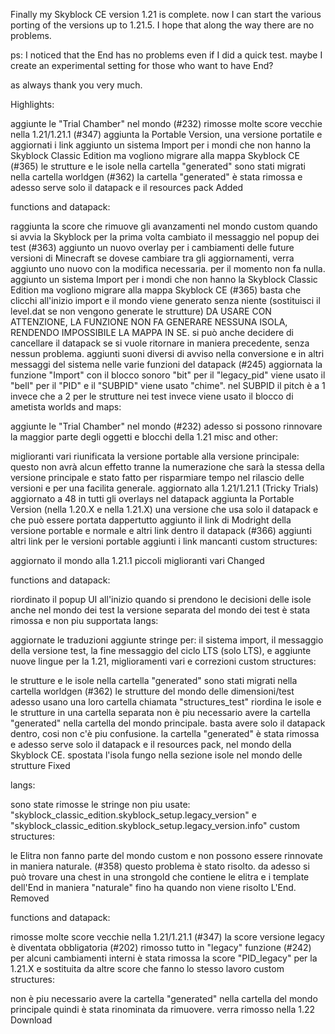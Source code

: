 Finally my Skyblock CE version 1.21 is complete. now I can start the various porting of the versions up to 1.21.5. I hope that along the way there are no problems.

ps: I noticed that the End has no problems even if I did a quick test. maybe I create an experimental setting for those who want to have End?

as always thank you very much.



Highlights:


aggiunte le "Trial Chamber" nel mondo (#232)
rimosse molte score vecchie nella 1.21/1.21.1 (#347)
aggiunta la Portable Version, una versione portatile e aggiornati i link
aggiunto un sistema Import per i mondi che non hanno la Skyblock Classic Edition ma vogliono migrare alla mappa Skyblock CE (#365)
le strutture e le isole nella cartella "generated" sono stati migrati nella cartella worldgen (#362)
la cartella "generated" è stata rimossa e adesso serve solo il datapack e il resources pack
Added

functions and datapack:

raggiunta la score che rimuove gli avanzamenti nel mondo custom quando si avvia la Skyblock per la prima volta
cambiato il messaggio nel popup dei test (#363)
aggiunto un nuovo overlay per i cambiamenti delle future versioni di Minecraft
se dovese cambiare tra gli aggiornamenti, verra aggiunto uno nuovo con la modifica necessaria.
per il momento non fa nulla.
aggiunto un sistema Import per i mondi che non hanno la Skyblock Classic Edition ma vogliono migrare alla mappa Skyblock CE (#365)
basta che clicchi all'inizio import e il mondo viene generato senza niente (sostituisci il level.dat se non vengono generate le strutture)
DA USARE CON ATTENZIONE, LA FUNZIONE NON FA GENERARE NESSUNA ISOLA, RENDENDO IMPOSSIBILE LA MAPPA IN SE.
si può anche decidere di cancellare il datapack se si vuole ritornare in maniera precedente, senza nessun problema.
aggiunti suoni diversi di avviso nella conversione e in altri messaggi del sistema nelle varie funzioni del datapack (#245)
aggiornata la funzione "Import" con il blocco sonoro "bit"
per il "legacy_pid" viene usato il "bell"
per il "PID" e il "SUBPID" viene usato "chime". nel SUBPID il pitch è a 1 invece che a 2
per le strutture nei test invece viene usato il blocco di ametista
worlds and maps:

aggiunte le "Trial Chamber" nel mondo (#232)
adesso si possono rinnovare la maggior parte degli oggetti e blocchi della 1.21
misc and other:

miglioranti vari
riunificata la versione portable alla versione principale:
questo non avrà alcun effetto tranne la numerazione che sarà la stessa della versione principale
e stato fatto per risparmiare tempo nel rilascio delle versioni e per una facilita generale.
aggiornato alla 1.21/1.21.1 (Tricky Trials)
aggiornato a 48 in tutti gli overlays nel datapack
aggiunta la Portable Version (nella 1.20.X e nella 1.21.X)
una versione che usa solo il datapack e che può essere portata dappertutto
aggiunto il link di Modright della versione portable e normale e altri link dentro il datapack (#366)
aggiunti altri link per le versioni portable
aggiunti i link mancanti
custom structures:


aggiornato il mondo alla 1.21.1
piccoli miglioranti vari
Changed

functions and datapack:

riordinato il popup UI all'inizio quando si prendono le decisioni delle isole
anche nel mondo dei test
la versione separata del mondo dei test è stata rimossa e non piu supportata
langs:


aggiornate le traduzioni
aggiunte stringe per:
il sistema import,
il messaggio della versione test,
la fine messaggio del ciclo LTS (solo LTS),
e aggiunte nuove lingue per la 1.21,
miglioramenti vari e correzioni
custom structures:

le strutture e le isole nella cartella "generated" sono stati migrati nella cartella worldgen (#362)
le strutture del mondo delle dimensioni/test adesso usano una loro cartella chiamata "structures_test"
riordina le isole e le strutture in una cartella separata
non è piu necessario avere la cartella "generated" nella cartella del mondo principale. basta avere solo il datapack dentro, cosi non c'è piu confusione.
la cartella "generated" è stata rimossa e adesso serve solo il datapack e il resources pack, nel mondo della Skyblock CE.
spostata l'isola fungo nella sezione isole nel mondo delle strutture
Fixed

langs:

sono state rimosse le stringe non piu usate:
"skyblock_classic_edition.skyblock_setup.legacy_version" e "skyblock_classic_edition.skyblock_setup.legacy_version.info"
custom structures:


le Elitra non fanno parte del mondo custom e non possono essere rinnovate in maniera naturale. (#358)
questo problema è stato risolto. da adesso si può trovare una chest in una strongold che contiene le elitra e i template dell'End in maniera "naturale" fino ha quando non viene risolto L'End.
Removed

functions and datapack:


rimosse molte score vecchie nella 1.21/1.21.1 (#347)
la score versione legacy è diventata obbligatoria (#202)
rimosso tutto in "legacy" funzione (#242)
per alcuni cambiamenti interni è stata rimossa la score "PID_legacy" per la 1.21.X e sostituita da altre score che fanno lo stesso lavoro
custom structures:

non è piu necessario avere la cartella "generated" nella cartella del mondo principale
quindi è stata rinominata da rimuovere. verra rimosso nella 1.22
Download
